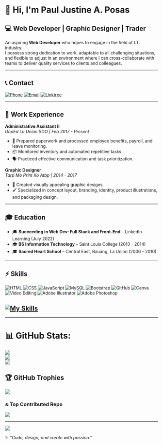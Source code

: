 # 👋 Hi, I'm Paul Justine A. Posas

## 💻 Web Developer | Graphic Designer | Trader

An aspiring **Web Developer** who hopes to engage in the field of I.T. industry.  
I possess strong dedication to work, adaptable to all challenging situations, and flexible to adjust in an environment where I can cross-collaborate with teams to deliver quality services to clients and colleagues.

---

## 📞 Contact
[![Phone](https://img.shields.io/badge/Phone-%2B63%20976%20041%206473-blue?style=for-the-badge&logo=phone&logoColor=white)](tel:+639760416473)  [![Email](https://img.shields.io/badge/Email-pableuiposas%40gmail.com-red?style=for-the-badge&logo=gmail&logoColor=white)](mailto:pableuiposas@gmail.com)  [![Linktree](https://img.shields.io/badge/Linktree-Profile-green?style=for-the-badge&logo=linktree&logoColor=white)](https://linktr.ee/devxpaul)  

---

## 💼 Work Experience

**Administrative Assistant II**  
_DepEd La Union SDO | Feb 2017 - Present_  
- 📑 Prepared paperwork and processed employee benefits, payroll, and leave monitoring.  
- 📦 Monitored inventory and automated repetitive tasks.  
- 🗣️ Practiced effective communication and task prioritization.  

**Graphic Designer**  
_Tarp Mo Print Ko Atbp | 2014 - 2017_  
- 🎨 Created visually appealing graphic designs.  
- 🖌️ Specialized in concept layout, branding, identity, product illustrations, and packaging design.  

---

## 🎓 Education

- 🎓 **Succeeding in Web Dev: Full Stack and Front-End** – LinkedIn Learning (July 2022)  
- 🎓 **BS Information Technology** – Saint Louis College (2010 - 2014)  
- 🎓 **Sacred Heart School** – Central East, Bauang, La Union (2006 - 2010)  

---

## ⚡ Skills

![HTML](https://img.shields.io/badge/HTML-239120?style=for-the-badge&logo=html5&logoColor=white)  ![CSS](https://img.shields.io/badge/CSS-1572B6?style=for-the-badge&logo=css3&logoColor=white)  ![JavaScript](https://img.shields.io/badge/JavaScript-F7DF1E?style=for-the-badge&logo=javascript&logoColor=black)  ![MySQL](https://img.shields.io/badge/MySQL-4479A1?style=for-the-badge&logo=mysql&logoColor=white)  ![Bootstrap](https://img.shields.io/badge/Bootstrap-563D7C?style=for-the-badge&logo=bootstrap&logoColor=white)  ![GitHub](https://img.shields.io/badge/GitHub-100000?style=for-the-badge&logo=github&logoColor=white) ![Canva](https://img.shields.io/badge/Canva-%2300C4CC.svg?&style=for-the-badge&logo=Canva&logoColor=white)  ![Video Editing](https://img.shields.io/badge/Video%20Editing-FF0000?style=for-the-badge&logo=adobe-premiere-pro&logoColor=white)  ![Adobe Illustrator](https://img.shields.io/badge/Adobe%20Illustrator-FF9A00?style=for-the-badge&logo=adobe-illustrator&logoColor=white)  ![Adobe Photoshop](https://img.shields.io/badge/Adobe%20Photoshop-31A8FF?style=for-the-badge&logo=adobe-photoshop&logoColor=white)  

## [![My Skills](https://skillicons.dev/icons?i=html,css,js,bootstrap,github,canva,ai,ps,vscode)](https://skillicons.dev)
---

# 📊 GitHub Stats:
![](https://github-readme-stats.vercel.app/api?username=pableuicodes&theme=tokyonight&hide_border=false&include_all_commits=false&count_private=false)<br/>
![](https://nirzak-streak-stats.vercel.app/?user=pableuicodes&theme=tokyonight&hide_border=false)<br/>
![](https://github-readme-stats.vercel.app/api/top-langs/?username=pableuicodes&theme=tokyonight&hide_border=false&include_all_commits=false&count_private=false&layout=compact)

## 🏆 GitHub Trophies
![](https://github-profile-trophy.vercel.app/?username=pableuicodes&theme=tokyonight&no-frame=false&no-bg=false&margin-w=4)

### 🔝 Top Contributed Repo
![](https://github-contributor-stats.vercel.app/api?username=pableuicodes&limit=5&theme=dark&combine_all_yearly_contributions=true)

---
[![](https://visitcount.itsvg.in/api?id=pableuicodes&icon=0&color=0)](https://visitcount.itsvg.in)

<!-- Proudly created with GPRM ( https://gprm.itsvg.in ) -->

✨ *“Code, design, and create with passion.”*  

